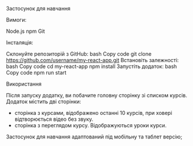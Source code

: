 Застосунок для навчання

Вимоги:

Node.js npm Git

Інсталяція:

Склонуйте репозиторій з GitHub: bash Copy code git clone
https://github.com/username/my-react-app.git Встановіть залежності: bash Copy
code cd my-react-app npm install Запустіть додаток: bash Copy code npm run start

Використання

Після запуску додатку, ви побачите головну сторінку зі списком курсів. Додаток
містить дві сторінки:

- сторінка з курсами, відображено останні 10 курсів, при ховері відтворюється
  відео без звуку.
- сторінка з переглядом курсу. Відображуються уроки курси.

Застосунок для навчання адаптований під мобільну та таблет версію;
